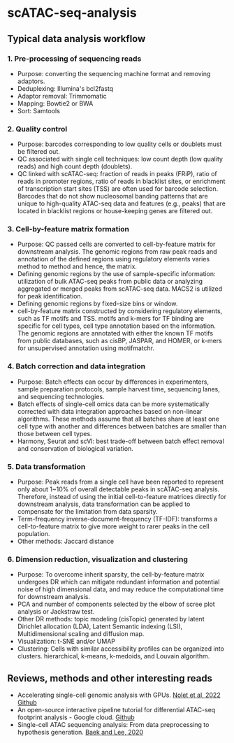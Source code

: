# scATAC-seq-analysis
## Typical data analysis workflow
### 1. Pre-processing of sequencing reads
- Purpose: converting the sequencing machine format and removing adaptors.
- Deduplexing: Illumina's bcl2fastq
- Adaptor removal: Trimmomatic
- Mapping: Bowtie2 or BWA
- Sort: Samtools
### 2. Quality control
- Purpose: barcodes corresponding to low quality cells or doublets must be filtered out.
- QC associated with single cell techniques: low count depth (low quality reads) and high count depth (doublets).
- QC linked with scATAC-seq: fraction of reads in peaks (FRiP), ratio of reads in promoter regions, ratio of reads in blacklist sites, or enrichment of transcription start sites (TSS) are often used for barcode selection. Barcodes that do not show nucleosomal banding patterns that are unique to high-quality ATAC-seq data and features (e.g., peaks) that are located in blacklist regions or house-keeping genes are filtered out.
### 3. Cell-by-feature matrix formation
- Purpose: QC passed cells are converted to cell-by-feature matrix for downstream analysis. The genomic regions from raw peak reads and annotation of the defined regions using regulatory elements varies method to method and hence, the matrix.
- Defining genomic regions by the use of sample-specific information: utilization of bulk ATAC-seq peaks from public data or analyzing aggregated or merged peaks from scATAC-seq data. MACS2 is utilized for peak identification.
- Defining genomic regions by fixed-size bins or window.
- cell-by-feature matrix constructed by considering regulatory elements, such as TF motifs and TSS. motifs and k-mers for TF binding are specific for cell types, cell type annotation based on the information. The genomic regions are annotated with either the known TF motifs from public databases, such as cisBP, JASPAR, and HOMER, or k-mers for unsupervised annotation using motifmatchr.
### 4. Batch correction and data integration
- Purpose: Batch effects can occur by differences in experimenters, sample preparation protocols, sample harvest time, sequencing lanes, and sequencing technologies.
- Batch effects of single-cell omics data can be more systematically corrected with data integration approaches based on non-linear algorithms. These methods assume that all batches share at least one cell type with another and differences between batches are smaller than those between cell types.
- Harmony, Seurat and scVI: best trade-off between batch effect removal and conservation of biological variation.
### 5. Data transformation
- Purpose: Peak reads from a single cell have been reported to represent only about 1~10% of overall detectable peaks in scATAC-seq analysis. Therefore, instead of using the initial cell-to-feature matrices directly for downstream analysis, data transformation can be applied to compensate for the limitation from data sparsity.
- Term-frequency inverse-document-frequency (TF-IDF): transforms a cell-to-feature matrix to give more weight to rarer peaks in the cell population.
- Other methods: Jaccard distance
### 6. Dimension reduction, visualization and clustering
- Purpose: To overcome inherit sparsity, the cell-by-feature matrix undergoes DR which can mitigate redundant information and potential noise of high dimensional data, and may reduce the computational time for downstream analysis.
- PCA and number of components selected by the elbow of scree plot analysis or Jackstraw test.
- Other DR methods: topic modeling (cisTopic) generated by latent Dirichlet allocation (LDA), Latent Semantic indexing (LSI), Multidimensional scaling and diffusion map.
- Visualization: t-SNE and/or UMAP
- Clustering: Cells with similar accessibility profiles can be organized into clusters. hierarchical, k-means, k-medoids, and Louvain algorithm.
## Reviews, methods and other interesting reads
- Accelerating single-cell genomic analysis with GPUs. [Nolet et al, 2022](https://www.biorxiv.org/content/10.1101/2022.05.26.493607v1) [Github](https://github.com/NVIDIA-Genomics-Research/rapids-single-cell-examples)
- An open-source interactive pipeline tutorial for differential ATAC-seq footprint analysis - Google cloud. [Github](https://github.com/NIGMS/ATAC-Seq-and-Single-Cell-ATAC-Seq-Analysis/tree/main)
- Single-cell ATAC sequencing analysis: From data preprocessing to hypothesis generation. [Baek and Lee, 2020](https://www.sciencedirect.com/science/article/pii/S2001037020303019)
